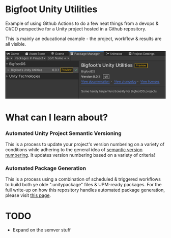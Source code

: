 # Bigfoot Unity Utilities

Example of using Github Actions to do a few neat things from a devops & CI/CD perspective for a Unity project hosted in a Github repository.

This is mainly an educational example - the project, workflow & results are all visible.

![](./_Documentation/_DocumentationAssets/AsShownInUnityPackageManagerWindow.png)


# What can I learn about?

### Automated Unity Project Semantic Versioning

This is a process to update your project's version numbering on a variety of conditions while adhering to the general idea of [semantic version numbering](https://semver.org/). It updates version numbering based on a variety of criteria!

### Automated Package Generation

This is a process using a combination of scheduled & triggered workflows to build both ye olde ".unitypackage" files & UPM-ready packages. For the full write-up on how this repository handles automated package generation, please visit [this page](./_Documentation/PackageGeneration.md).




# TODO

* Expand on the semver stuff

